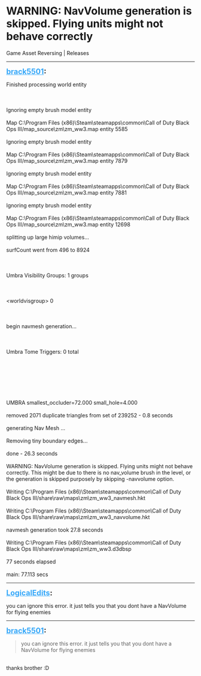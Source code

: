 # WARNING: NavVolume generation is skipped. Flying units might not behave correctly
Game Asset Reversing | Releases

---
<strong style="font-size: 1.4em;"><span style="text-decoration: underline;text-decoration-color: #34a7f9;"><span style="color:#34a7f9;">brack5501</span></span>:</strong>

<p>Finished processing world entity<br /><br /><br /><br />Ignoring empty brush model entity<br /><br />Map C:\Program Files (x86)\Steam\steamapps\common\Call of Duty Black Ops III/map_source\zm\zm_ww3.map entity 5585<br /><br />Ignoring empty brush model entity<br /><br />Map C:\Program Files (x86)\Steam\steamapps\common\Call of Duty Black Ops III/map_source\zm\zm_ww3.map entity 7879<br /><br />Ignoring empty brush model entity<br /><br />Map C:\Program Files (x86)\Steam\steamapps\common\Call of Duty Black Ops III/map_source\zm\zm_ww3.map entity 7881<br /><br />Ignoring empty brush model entity<br /><br />Map C:\Program Files (x86)\Steam\steamapps\common\Call of Duty Black Ops III/map_source\zm\zm_ww3.map entity 12698<br /><br />splitting up large himip volumes...<br /><br />surfCount went from 496 to 8924<br /><br /><br /><br />Umbra Visibility Groups: 1 groups<br /><br /><br /><br />&lt;worldvisgroup&gt;      0<br /><br /><br /><br />begin navmesh generation...<br /><br /><br /><br />Umbra Tome Triggers: 0 total<br /><br /><br /><br /><br /><br /><br /><br />UMBRA smallest_occluder=72.000 small_hole=4.000<br /><br />removed 2071 duplicate triangles from set of 239252 - 0.8 seconds<br /><br />generating Nav Mesh ...<br /><br />Removing tiny boundary edges...<br /><br />done - 26.3 seconds<br /><br />WARNING: NavVolume generation is skipped. Flying units might not behave correctly. This might be due to there is no nav_volume brush in the level, or the generation is skipped purposely by skipping -navvolume option.<br /><br />Writing C:\Program Files (x86)\Steam\steamapps\common\Call of Duty Black Ops III/share\raw\maps\zm\zm_ww3_navmesh.hkt<br /><br />Writing C:\Program Files (x86)\Steam\steamapps\common\Call of Duty Black Ops III/share\raw\maps\zm\zm_ww3_navvolume.hkt<br /><br />navmesh generation took 27.8 seconds<br /><br />Writing C:\Program Files (x86)\Steam\steamapps\common\Call of Duty Black Ops III/share\raw\maps\zm\zm_ww3.d3dbsp<br /><br />77 seconds elapsed<br /><br />main: 77.113 secs</p>

---
<strong style="font-size: 1.4em;"><span style="text-decoration: underline;text-decoration-color: #34a7f9;"><span style="color:#34a7f9;">LogicalEdits</span></span>:</strong>

<p>you can ignore this error. it just tells you that you dont have a NavVolume for flying enemies</p>

---
<strong style="font-size: 1.4em;"><span style="text-decoration: underline;text-decoration-color: #34a7f9;"><span style="color:#34a7f9;">brack5501</span></span>:</strong>

<p><blockquote>you can ignore this error. it just tells you that you dont have a NavVolume for flying enemies<br /></blockquote><br />thanks brother :D</p>
